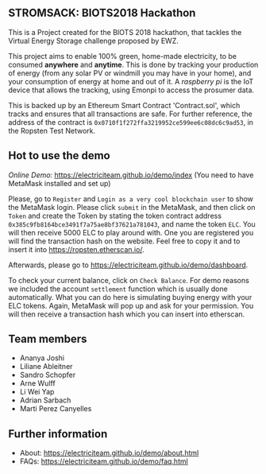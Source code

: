 ## STROMSACK: BIOTS2018 Hackathon



This is a Project created for the BIOTS 2018 hackathon, that tackles the Virtual Energy Storage challenge proposed by EWZ.

This project aims to enable 100% green, home-made electricity, to be consumed __anywhere__ and __anytime__.
This is done by tracking your production of energy (from any solar PV or windmill you may have in your home), and your consumption of energy at home and out of it. A *raspberry pi* is the IoT device that allows the tracking, using Emonpi to access the prosumer data.

This is backed up by an Ethereum Smart Contract 'Contract.sol', which tracks and ensures that all transactions are safe. For further reference, the address of the contract is `0x0710f1f272ffa3219952ce599ee6c08dc6c9ad53`, in the Ropsten Test Network.

## Hot to use the demo
*Online Demo:* https://electriciteam.github.io/demo/index (You need to have MetaMask installed and set up)

Please, go to `Register` and `Login as a very cool blockchain user` to show the MetaMask login. Please click `submit` in the MetaMask, and then click on `Token` and create the Token by stating the token contract address `0x385c9fb8164bce3491f7a75ae8bf37621a781043`, and name the token `ELC`. You will then receive 5000 ELC to play around with. One you are registered you will find the transaction hash on the website. Feel free to copy it and to insert it into https://ropsten.etherscan.io/.

Afterwards, please go to https://electriciteam.github.io/demo/dashboard.

To check your current balance, click on `Check Balance`. For demo reasons we included the account `settlement` function which is usually done automatically. What you can do here is simulating buying energy with your ELC tokens. Again, MetaMask will pop up and ask for your permission. You will then receive a transaction hash which you can insert into etherscan.

## Team members

- Ananya Joshi
- Liliane Ableitner
- Sandro Schopfer
- Arne Wulff
- Li Wei Yap
- Adrian Sarbach
- Marti Perez Canyelles

## Further information

- About: https://electriciteam.github.io/demo/about.html
- FAQs: https://electriciteam.github.io/demo/faq.html
